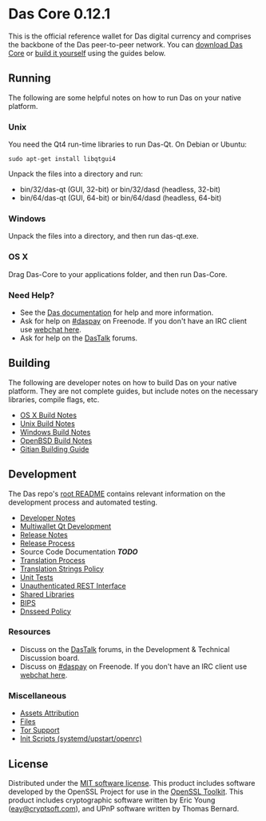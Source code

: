Das Core 0.12.1
=====================

This is the official reference wallet for Das digital currency and comprises the backbone of the Das peer-to-peer network. You can [download Das Core](https://www.das.org/downloads/) or [build it yourself](#building) using the guides below.

Running
---------------------
The following are some helpful notes on how to run Das on your native platform.

### Unix

You need the Qt4 run-time libraries to run Das-Qt. On Debian or Ubuntu:

	sudo apt-get install libqtgui4

Unpack the files into a directory and run:

- bin/32/das-qt (GUI, 32-bit) or bin/32/dasd (headless, 32-bit)
- bin/64/das-qt (GUI, 64-bit) or bin/64/dasd (headless, 64-bit)



### Windows

Unpack the files into a directory, and then run das-qt.exe.

### OS X

Drag Das-Core to your applications folder, and then run Das-Core.

### Need Help?

* See the [Das documentation](https://daspay.atlassian.net/wiki/display/DOC)
for help and more information.
* Ask for help on [#daspay](http://webchat.freenode.net?channels=daspay) on Freenode. If you don't have an IRC client use [webchat here](http://webchat.freenode.net?channels=daspay).
* Ask for help on the [DasTalk](https://dastalk.org/) forums.

Building
---------------------
The following are developer notes on how to build Das on your native platform. They are not complete guides, but include notes on the necessary libraries, compile flags, etc.

- [OS X Build Notes](build-osx.md)
- [Unix Build Notes](build-unix.md)
- [Windows Build Notes](build-windows.md)
- [OpenBSD Build Notes](build-openbsd.md)
- [Gitian Building Guide](gitian-building.md)

Development
---------------------
The Das repo's [root README](/README.md) contains relevant information on the development process and automated testing.

- [Developer Notes](developer-notes.md)
- [Multiwallet Qt Development](multiwallet-qt.md)
- [Release Notes](release-notes.md)
- [Release Process](release-process.md)
- Source Code Documentation ***TODO***
- [Translation Process](translation_process.md)
- [Translation Strings Policy](translation_strings_policy.md)
- [Unit Tests](unit-tests.md)
- [Unauthenticated REST Interface](REST-interface.md)
- [Shared Libraries](shared-libraries.md)
- [BIPS](bips.md)
- [Dnsseed Policy](dnsseed-policy.md)

### Resources
* Discuss on the [DasTalk](https://dastalk.org/) forums, in the Development & Technical Discussion board.
* Discuss on [#daspay](http://webchat.freenode.net/?channels=daspay) on Freenode. If you don't have an IRC client use [webchat here](http://webchat.freenode.net/?channels=daspay).

### Miscellaneous
- [Assets Attribution](assets-attribution.md)
- [Files](files.md)
- [Tor Support](tor.md)
- [Init Scripts (systemd/upstart/openrc)](init.md)

License
---------------------
Distributed under the [MIT software license](http://www.opensource.org/licenses/mit-license.php).
This product includes software developed by the OpenSSL Project for use in the [OpenSSL Toolkit](https://www.openssl.org/). This product includes
cryptographic software written by Eric Young ([eay@cryptsoft.com](mailto:eay@cryptsoft.com)), and UPnP software written by Thomas Bernard.
